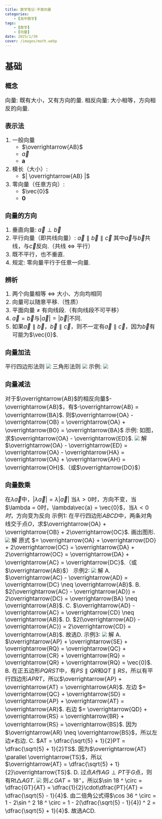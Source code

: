 ```yaml
---
title: 数学笔记-平面向量
categories:
    - [高中数学]
tags:
    - [数学]
    - [向量]
date: 2025/1/30
cover: /images/math.webp
---
```

# 基础
## 概念
向量: 既有大小，又有方向的量.
相反向量: 大小相等，方向相反的向量.
## 表示法 
1. 一般向量
   - $\overrightarrow{AB}$
   - $\vec{a}$
   - $\boldsymbol{a}$
2. 模长（大小）: 
   - $| \overrightarrow{AB} |$
3. 零向量（任意方向）:
   - $\vec{0}$
   - $\boldsymbol{0}$
## 向量的方向
1. 垂直向量:
   $\vec{a} \perp \vec{b}$
2. 平行向量（即共线向量）:
   $\vec{a} \parallel \vec{b} \parallel \vec{c}$
   其中$\vec{a}$与$\vec{b}$共线，与$\vec{c}$反向.（共线 $\iff$ 平行）
3. 既不平行，也不垂直.
4. 规定: 零向量平行于任意一向量.
## 辨析
1. 两个向量相等 $\iff$ 大小、方向均相同
2. 向量可以随意平移.（性质）
3. 平面向量 $\neq$ 有向线段.（有向线段不可平移）
4. $\vec{a} = \vec{b}$与$|\vec{a}| = |\vec{b}|$不同.
5. 如果$\vec{a} \parallel \vec{b}$，$\vec{b} \parallel \vec{c}$，则不一定有$\vec{a} \parallel \vec{c}$，因为$\vec{b}$有可能为$\vec{0}$.
## 向量加法
平行四边形法则
![](/images/Maths/平面向量/平行四边形法则.png)
三角形法则
![](/images/Maths/平面向量/三角形法则.png)
示例:
![](/images/Maths/平面向量/正六边形.png)
## 向量减法
对于$\overrightarrow{AB}$的相反向量$-\overrightarrow{AB}$，有$-\overrightarrow{AB} = \overrightarrow{BA}$.
则$\overrightarrow{OA} - \overrightarrow{OB} = \overrightarrow{OA} + \overrightarrow{BO} = \overrightarrow{BA}$
示例:
如图，求$\overrightarrow{OA} - \overrightarrow{ED}$.
![](/images/Maths/平面向量/正八边形.png)
解 $\overrightarrow{OA} - \overrightarrow{ED} = \overrightarrow{OA} - \overrightarrow{HA} = \overrightarrow{OA} + \overrightarrow{AH} = \overrightarrow{OH}$.（或$\overrightarrow{DO}$）
## 向量数乘
在$\lambda\vec{a}$中，$|\lambda\vec{a}| = \lambda|\vec{a}|$
当$\lambda > 0$时，方向不变，当$\lambda = 0时，\lambda\vec{a} = \vec{0}$，当$\lambda < 0 时$，方向变为反向
示例1:
在平行四边形$ABCD$中，两条对角线交于点$O$，求$\overrightarrow{OA} + \overrightarrow{OB} + 2\overrightarrow{OC}$.
画出图形.
![](/images/Maths/平面向量/平行四边形.png)
解 原式 $= \overrightarrow{OA} + \overrightarrow{DO} + 2\overrightarrow{OC} = \overrightarrow{DA} + 2\overrightarrow{OC} = \overrightarrow{DA} + \overrightarrow{AC} = \overrightarrow{DC}$.（或$\overrightarrow{AB}$）
示例2:
![](/images/Maths/平面向量/圆.png)
解 A. $\overrightarrow{AC} - \overrightarrow{AD} = \overrightarrow{DC} \neq \overrightarrow{AB}$.
B. $2(\overrightarrow{AC} - \overrightarrow{AD}) = 2\overrightarrow{DC} = \overrightarrow{BA} \neq \overrightarrow{AB}$.
C. $\overrightarrow{AD} - \overrightarrow{AC} = \overrightarrow{CD} \neq \overrightarrow{AB}$.
D. $2(\overrightarrow{AD} - \overrightarrow{AC}) = 2\overrightarrow{CD} = \overrightarrow{AB}$.
故选D.
示例3:
![](/images/Maths/平面向量/五角星.png)
解 A. $\overrightarrow{AP} + \overrightarrow{SE} + \overrightarrow{RQ} = \overrightarrow{QC} + \overrightarrow{CR} + \overrightarrow{RQ} = \overrightarrow{QR} + \overrightarrow{RQ} = \vec{0}$.
B. 在正五边形$PQRST$中，有$PS \parallel QR$和$QT \parallel RS$，所以有平行四边形$APRT$，所以$\overrightarrow{AP} + \overrightarrow{AT} = \overrightarrow{AR}$.
左边 $= \overrightarrow{QC} + \overrightarrow{SD} = \overrightarrow{AP} + \overrightarrow{AT} = \overrightarrow{AR}$.
右边 $= \overrightarrow{QD} + \overrightarrow{RS} = \overrightarrow{BR} + \overrightarrow{RS} = \overrightarrow{BS}$.
因为$\overrightarrow{AR} \neq \overrightarrow{BS}$，所以左边$\neq$右边.
C. $AT = \dfrac{\sqrt{5} + 1}{2}PT = \dfrac{\sqrt{5} + 1}{2}TS$.
因为$\overrightarrow{AT} \parallel \overrightarrow{TS}$，所以$\overrightarrow{AT} = \dfrac{\sqrt{5} + 1}{2}\overrightarrow{TS}$.
D. 过点$A$作$AG \perp PT$于$G$点，则有$\mathrm{Rt}\triangle AGT$.
![](/images/Maths/平面向量/五角星D.png)
则$\angle GAT = 18 ^ \circ$，所以$\sin 18 ^ \circ = \dfrac{GT}{AT} = \dfrac{1}{2}\cdot\dfrac{PT}{AT} = \dfrac{\sqrt{5} - 1}{4}$.
由二倍角公式得$\cos 36 ^ \circ = 1 - 2\sin ^ 2 18 ^ \circ = 1 - 2(\dfrac{\sqrt{5} - 1}{4}) ^ 2 = \dfrac{\sqrt{5} + 1}{4}$.
故选ACD.
<style>
    p {font-size: 14pt;}
    li {font-size: 14pt;}
    center {font-size: 16pt;}
</style>